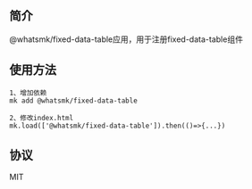 ## 简介

@whatsmk/fixed-data-table应用，用于注册fixed-data-table组件

## 使用方法


```
1、增加依赖
mk add @whatsmk/fixed-data-table

2、修改index.html
mk.load(['@whatsmk/fixed-data-table']).then(()=>{...})
```


## 协议

MIT

